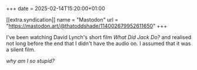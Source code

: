 +++
date = 2025-02-14T15:20:00+01:00

[[extra.syndication]]
name = "Mastodon"
url = "https://mastodon.art/@thatoddshade/114002679952611650"
+++

I've been watching David Lynch's short film <cite>What Did Jack Do?</cite> and realised not long before the end that I didn't have the audio on. I assumed that it was a silent film.

*why am I so stupid?*
<!-- more -->
